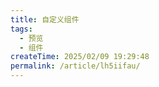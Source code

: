 ```yaml
---
title: 自定义组件
tags:
  - 预览
  - 组件
createTime: 2025/02/09 19:29:48
permalink: /article/lh5iifau/
---
```


<CustomComponent />
